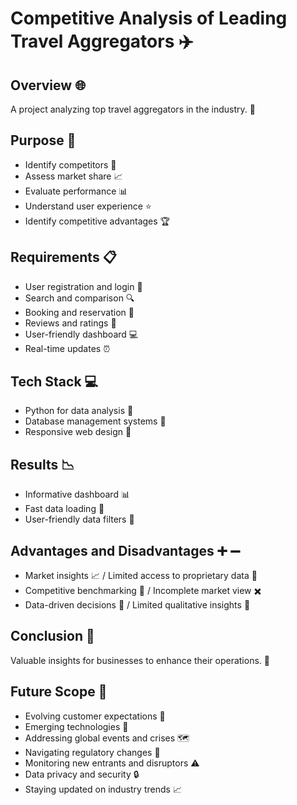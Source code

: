 # Competitive Analysis of Leading Travel Aggregators :airplane:

## Overview :globe_with_meridians:
A project analyzing top travel aggregators in the industry. :briefcase:

## Purpose :dart:
- Identify competitors :telescope:
- Assess market share :chart_with_upwards_trend:
- Evaluate performance :bar_chart:
- Understand user experience :star:
- Identify competitive advantages :trophy:

## Requirements :clipboard:
- User registration and login :bust_in_silhouette:
- Search and comparison :mag:
- Booking and reservation :passport_control:
- Reviews and ratings :star2:
- User-friendly dashboard :computer:
- Real-time updates :alarm_clock:

## Tech Stack :computer:
- Python for data analysis :snake:
- Database management systems :floppy_disk:
- Responsive web design :iphone:

## Results :chart_with_downwards_trend:
- Informative dashboard :bar_chart:
- Fast data loading :rocket:
- User-friendly data filters :mag_right:

## Advantages and Disadvantages :heavy_plus_sign: :heavy_minus_sign:
- Market insights :chart_with_upwards_trend: / Limited access to proprietary data :closed_lock_with_key:
- Competitive benchmarking :muscle: / Incomplete market view :heavy_multiplication_x:
- Data-driven decisions :dart: / Limited qualitative insights :speech_balloon:

## Conclusion :checkered_flag:
Valuable insights for businesses to enhance their operations. :rocket:

## Future Scope :telescope:
- Evolving customer expectations :eyes:
- Emerging technologies :robot:
- Addressing global events and crises :world_map:
- Navigating regulatory changes :scroll:
- Monitoring new entrants and disruptors :warning:
- Data privacy and security :lock:
- Staying updated on industry trends :chart_with_upwards_trend:
